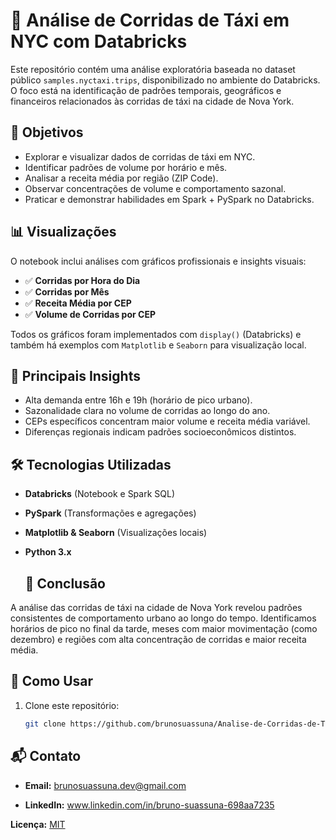 # 🚖 Análise de Corridas de Táxi em NYC com Databricks

Este repositório contém uma análise exploratória baseada no dataset público `samples.nyctaxi.trips`, disponibilizado no ambiente do Databricks. O foco está na identificação de padrões temporais, geográficos e financeiros relacionados às corridas de táxi na cidade de Nova York.

## 📌 Objetivos

- Explorar e visualizar dados de corridas de táxi em NYC.
- Identificar padrões de volume por horário e mês.
- Analisar a receita média por região (ZIP Code).
- Observar concentrações de volume e comportamento sazonal.
- Praticar e demonstrar habilidades em Spark + PySpark no Databricks.

## 📊 Visualizações

O notebook inclui análises com gráficos profissionais e insights visuais:

- ✅ **Corridas por Hora do Dia**
- ✅ **Corridas por Mês**
- ✅ **Receita Média por CEP**
- ✅ **Volume de Corridas por CEP**

Todos os gráficos foram implementados com `display()` (Databricks) e também há exemplos com `Matplotlib` e `Seaborn` para visualização local.

## 🧠 Principais Insights

- Alta demanda entre 16h e 19h (horário de pico urbano).
- Sazonalidade clara no volume de corridas ao longo do ano.
- CEPs específicos concentram maior volume e receita média variável.
- Diferenças regionais indicam padrões socioeconômicos distintos.

## 🛠️ Tecnologias Utilizadas

- **Databricks** (Notebook e Spark SQL)
- **PySpark** (Transformações e agregações)
- **Matplotlib & Seaborn** (Visualizações locais)
- **Python 3.x**

  ## 📌 Conclusão
A análise das corridas de táxi na cidade de Nova York revelou padrões consistentes de comportamento urbano ao longo do tempo. Identificamos horários de pico no final da tarde, meses com maior movimentação (como dezembro) e regiões com alta concentração de corridas e maior receita média.

## 🚀 Como Usar

1. Clone este repositório:
   ```bash
   git clone https://github.com/brunosuassuna/Analise-de-Corridas-de-Taxi-em-NYC.git

## 📬 Contato

- **Email:** brunosuassuna.dev@gmail.com

- **LinkedIn:** www.linkedin.com/in/bruno-suassuna-698aa7235

**Licença:** [MIT](https://opensource.org/license/MIT)


